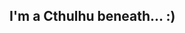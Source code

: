 ## I'm a Cthulhu beneath... :)

<!-- [![Stats? here we go:](https://github-readme-stats.vercel.app/api?username=cthulhu-irl)](https://github.com/anuraghazra/github-readme-stats) -->
<!-- [![Most Used Langs](https://github-readme-stats.vercel.app/api/top-langs/?username=cthulhu-irl&layout=compact)](https://github.com/anuraghazra/github-readme-stats) -->
